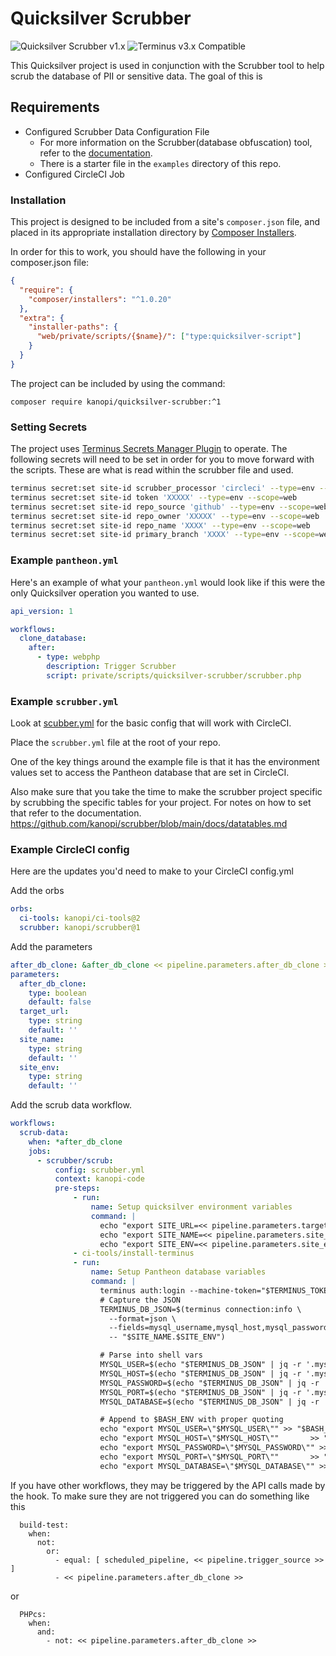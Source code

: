 # Quicksilver Scrubber

![Quicksilver Scrubber v1.x](https://img.shields.io/badge/Quicksilver_Scrubber-v1.x-green.svg)  ![Terminus v3.x Compatible](https://img.shields.io/badge/terminus-v3.x-green.svg)

This Quicksilver project is used in conjunction with the Scrubber tool to help scrub the database of PII or sensitive data. The goal of this is

## Requirements

- Configured Scrubber Data Configuration File
  - For more information on the Scrubber(database obfuscation) tool, refer to the [documentation](https://github.com/kanopi/scrubber).
  - There is a starter file in the `examples` directory of this repo.
- Configured CircleCI Job

### Installation

This project is designed to be included from a site's `composer.json` file, and placed in its appropriate installation directory by [Composer Installers](https://github.com/composer/installers).

In order for this to work, you should have the following in your composer.json file:

```json
{
  "require": {
    "composer/installers": "^1.0.20"
  },
  "extra": {
    "installer-paths": {
      "web/private/scripts/{$name}/": ["type:quicksilver-script"]
    }
  }
}
```

The project can be included by using the command:

`composer require kanopi/quicksilver-scrubber:^1`

### Setting Secrets

The project uses [Terminus Secrets Manager Plugin](https://github.com/pantheon-systems/terminus-secrets-manager-plugin) to operate. The following secrets will need to be set in order for you
to move forward with the scripts. These are what is read within the scrubber file and used.

```bash
terminus secret:set site-id scrubber_processor 'circleci' --type=env --scope=web
terminus secret:set site-id token 'XXXXX' --type=env --scope=web
terminus secret:set site-id repo_source 'github' --type=env --scope=web
terminus secret:set site-id repo_owner 'XXXXX' --type=env --scope=web
terminus secret:set site-id repo_name 'XXXX' --type=env --scope=web
terminus secret:set site-id primary_branch 'XXXX' --type=env --scope=web
```

### Example `pantheon.yml`

Here's an example of what your `pantheon.yml` would look like if this were the only Quicksilver operation you wanted to use.

```yaml
api_version: 1

workflows:
  clone_database:
    after:
      - type: webphp
        description: Trigger Scrubber
        script: private/scripts/quicksilver-scrubber/scrubber.php
```

### Example `scrubber.yml`

Look at [scubber.yml](examples/scrubber.yml) for the basic config that will work with CircleCI.

Place the `scrubber.yml` file at the root of your repo.

One of the key things around the example file is that it has the environment values set to access the Pantheon database that are set in CircleCI.

Also make sure that you take the time to make the scrubber project specific by scrubbing the specific tables for your project.  For notes on how to set that refer to the documentation.
https://github.com/kanopi/scrubber/blob/main/docs/datatables.md

### Example CircleCI config

Here are the updates you'd need to make to your CircleCI config.yml

Add the orbs

```yaml
orbs:
  ci-tools: kanopi/ci-tools@2  
  scrubber: kanopi/scrubber@1
```

Add the parameters

```yaml
after_db_clone: &after_db_clone << pipeline.parameters.after_db_clone >>
parameters:
  after_db_clone:
    type: boolean
    default: false
  target_url:
    type: string
    default: ''
  site_name:
    type: string
    default: ''
  site_env:
    type: string
    default: ''
```
Add the scrub data workflow.
```yaml
workflows: 
  scrub-data:
    when: *after_db_clone
    jobs:
      - scrubber/scrub:
          config: scrubber.yml
          context: kanopi-code
          pre-steps:
              - run:
                  name: Setup quicksilver environment variables
                  command: |
                    echo "export SITE_URL=<< pipeline.parameters.target_url >>" >> "$BASH_ENV"
                    echo "export SITE_NAME=<< pipeline.parameters.site_name >>" >> "$BASH_ENV"
                    echo "export SITE_ENV=<< pipeline.parameters.site_env >>" >> "$BASH_ENV"
              - ci-tools/install-terminus
              - run:
                  name: Setup Pantheon database variables
                  command: |
                    terminus auth:login --machine-token="$TERMINUS_TOKEN"
                    # Capture the JSON
                    TERMINUS_DB_JSON=$(terminus connection:info \
                      --format=json \
                      --fields=mysql_username,mysql_host,mysql_password,mysql_port,mysql_database \
                      -- "$SITE_NAME.$SITE_ENV")

                    # Parse into shell vars
                    MYSQL_USER=$(echo "$TERMINUS_DB_JSON" | jq -r '.mysql_username')
                    MYSQL_HOST=$(echo "$TERMINUS_DB_JSON" | jq -r '.mysql_host')
                    MYSQL_PASSWORD=$(echo "$TERMINUS_DB_JSON" | jq -r '.mysql_password')
                    MYSQL_PORT=$(echo "$TERMINUS_DB_JSON" | jq -r '.mysql_port')
                    MYSQL_DATABASE=$(echo "$TERMINUS_DB_JSON" | jq -r '.mysql_database')

                    # Append to $BASH_ENV with proper quoting
                    echo "export MYSQL_USER=\"$MYSQL_USER\"" >> "$BASH_ENV"
                    echo "export MYSQL_HOST=\"$MYSQL_HOST\""       >> "$BASH_ENV"
                    echo "export MYSQL_PASSWORD=\"$MYSQL_PASSWORD\"" >> "$BASH_ENV"
                    echo "export MYSQL_PORT=\"$MYSQL_PORT\""       >> "$BASH_ENV"
                    echo "export MYSQL_DATABASE=\"$MYSQL_DATABASE\"" >> "$BASH_ENV"

```

If you have other workflows, they may be triggered by the API calls made by the hook.
To make sure they are not triggered you can do something like this
```
  build-test:
    when:
      not:
        or:
          - equal: [ scheduled_pipeline, << pipeline.trigger_source >> ]
          - << pipeline.parameters.after_db_clone >>
```
or
```
  PHPcs:
    when:
      and:
        - not: << pipeline.parameters.after_db_clone >>
```
